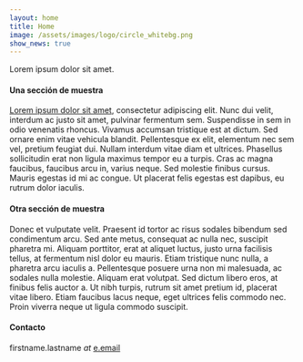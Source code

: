 ```yaml
---
layout: home
title: Home
image: /assets/images/logo/circle_whitebg.png
show_news: true
---
```

Lorem ipsum dolor sit amet. 

#### Una sección de muestra
[Lorem ipsum dolor sit amet](https://www.lipsum.com/), consectetur adipiscing elit. Nunc dui velit, interdum ac justo sit amet, pulvinar fermentum sem. Suspendisse in sem in odio venenatis rhoncus. Vivamus accumsan tristique est at dictum. Sed ornare enim vitae vehicula blandit. Pellentesque ex elit, elementum nec sem vel, pretium feugiat dui. Nullam interdum vitae diam et ultrices. Phasellus sollicitudin erat non ligula maximus tempor eu a turpis. Cras ac magna faucibus, faucibus arcu in, varius neque. Sed molestie finibus cursus. Mauris egestas id mi ac congue. Ut placerat felis egestas est dapibus, eu rutrum dolor iaculis. 


#### Otra sección de muestra
Donec et vulputate velit. Praesent id tortor ac risus sodales bibendum sed condimentum arcu. Sed ante metus, consequat ac nulla nec, suscipit pharetra mi. Aliquam porttitor, erat at aliquet luctus, justo urna facilisis tellus, at fermentum nisl dolor eu mauris. Etiam tristique nunc nulla, a pharetra arcu iaculis a. Pellentesque posuere urna non mi malesuada, ac sodales nulla molestie. Aliquam erat volutpat. Sed dictum libero eros, at finibus felis auctor a. Ut nibh turpis, rutrum sit amet pretium id, placerat vitae libero. Etiam faucibus lacus neque, eget ultrices felis commodo nec. Proin viverra neque ut ligula commodo suscipit. 

#### Contacto
firstname.lastname _at_ [e.email](https://e.foundation/)
